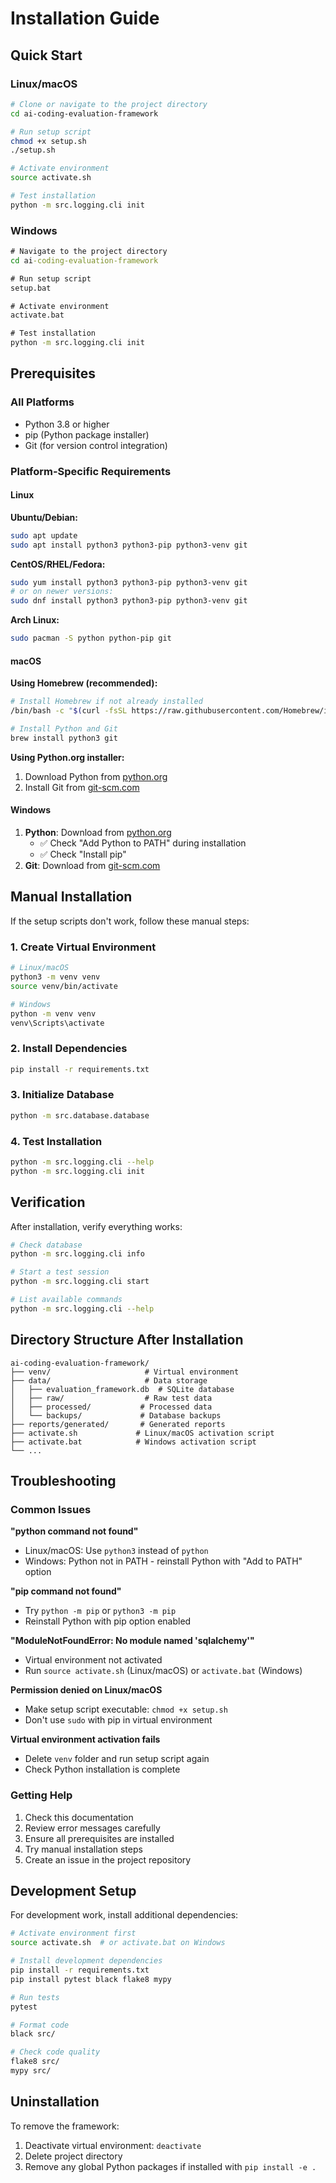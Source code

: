 # Installation Guide

## Quick Start

### Linux/macOS
```bash
# Clone or navigate to the project directory
cd ai-coding-evaluation-framework

# Run setup script
chmod +x setup.sh
./setup.sh

# Activate environment
source activate.sh

# Test installation
python -m src.logging.cli init
```

### Windows
```cmd
# Navigate to the project directory
cd ai-coding-evaluation-framework

# Run setup script
setup.bat

# Activate environment
activate.bat

# Test installation
python -m src.logging.cli init
```

## Prerequisites

### All Platforms
- Python 3.8 or higher
- pip (Python package installer)
- Git (for version control integration)

### Platform-Specific Requirements

#### Linux
**Ubuntu/Debian:**
```bash
sudo apt update
sudo apt install python3 python3-pip python3-venv git
```

**CentOS/RHEL/Fedora:**
```bash
sudo yum install python3 python3-pip python3-venv git
# or on newer versions:
sudo dnf install python3 python3-pip python3-venv git
```

**Arch Linux:**
```bash
sudo pacman -S python python-pip git
```

#### macOS
**Using Homebrew (recommended):**
```bash
# Install Homebrew if not already installed
/bin/bash -c "$(curl -fsSL https://raw.githubusercontent.com/Homebrew/install/HEAD/install.sh)"

# Install Python and Git
brew install python3 git
```

**Using Python.org installer:**
1. Download Python from [python.org](https://python.org)
2. Install Git from [git-scm.com](https://git-scm.com)

#### Windows
1. **Python**: Download from [python.org](https://python.org)
   - ✅ Check "Add Python to PATH" during installation
   - ✅ Check "Install pip"
2. **Git**: Download from [git-scm.com](https://git-scm.com)

## Manual Installation

If the setup scripts don't work, follow these manual steps:

### 1. Create Virtual Environment
```bash
# Linux/macOS
python3 -m venv venv
source venv/bin/activate

# Windows
python -m venv venv
venv\Scripts\activate
```

### 2. Install Dependencies
```bash
pip install -r requirements.txt
```

### 3. Initialize Database
```bash
python -m src.database.database
```

### 4. Test Installation
```bash
python -m src.logging.cli --help
python -m src.logging.cli init
```

## Verification

After installation, verify everything works:

```bash
# Check database
python -m src.logging.cli info

# Start a test session
python -m src.logging.cli start

# List available commands
python -m src.logging.cli --help
```

## Directory Structure After Installation

```
ai-coding-evaluation-framework/
├── venv/                     # Virtual environment
├── data/                     # Data storage
│   ├── evaluation_framework.db  # SQLite database
│   ├── raw/                  # Raw test data
│   ├── processed/           # Processed data
│   └── backups/             # Database backups
├── reports/generated/       # Generated reports
├── activate.sh             # Linux/macOS activation script
├── activate.bat            # Windows activation script
└── ...
```

## Troubleshooting

### Common Issues

**"python command not found"**
- Linux/macOS: Use `python3` instead of `python`
- Windows: Python not in PATH - reinstall Python with "Add to PATH" option

**"pip command not found"**
- Try `python -m pip` or `python3 -m pip`
- Reinstall Python with pip option enabled

**"ModuleNotFoundError: No module named 'sqlalchemy'"**
- Virtual environment not activated
- Run `source activate.sh` (Linux/macOS) or `activate.bat` (Windows)

**Permission denied on Linux/macOS**
- Make setup script executable: `chmod +x setup.sh`
- Don't use `sudo` with pip in virtual environment

**Virtual environment activation fails**
- Delete `venv` folder and run setup script again
- Check Python installation is complete

### Getting Help

1. Check this documentation
2. Review error messages carefully
3. Ensure all prerequisites are installed
4. Try manual installation steps
5. Create an issue in the project repository

## Development Setup

For development work, install additional dependencies:

```bash
# Activate environment first
source activate.sh  # or activate.bat on Windows

# Install development dependencies
pip install -r requirements.txt
pip install pytest black flake8 mypy

# Run tests
pytest

# Format code
black src/

# Check code quality
flake8 src/
mypy src/
```

## Uninstallation

To remove the framework:

1. Deactivate virtual environment: `deactivate`
2. Delete project directory
3. Remove any global Python packages if installed with `pip install -e .`